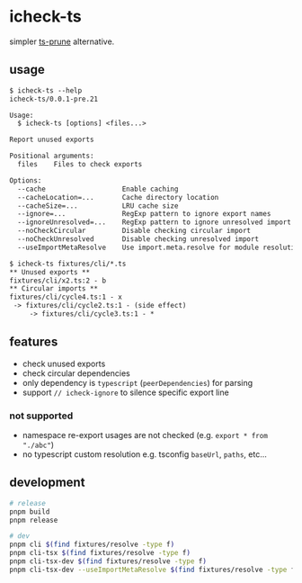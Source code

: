 # icheck-ts

simpler [ts-prune](https://github.com/nadeesha/ts-prune) alternative.

## usage

<!--
%template-input-start:help%

```txt
$ icheck-ts --help
{%shell pnpm -s cli --help %}

$ icheck-ts fixtures/cli/*.ts
{%shell pnpm -s cli fixtures/cli/*.ts %}
```

%template-input-end:help%
-->

<!-- %template-output-start:help% -->

```txt
$ icheck-ts --help
icheck-ts/0.0.1-pre.21

Usage:
  $ icheck-ts [options] <files...>

Report unused exports

Positional arguments:
  files    Files to check exports

Options:
  --cache                   Enable caching
  --cacheLocation=...       Cache directory location
  --cacheSize=...           LRU cache size
  --ignore=...              RegExp pattern to ignore export names
  --ignoreUnresolved=...    RegExp pattern to ignore unresolved import
  --noCheckCircular         Disable checking circular import
  --noCheckUnresolved       Disable checking unresolved import
  --useImportMetaResolve    Use import.meta.resolve for module resolution

$ icheck-ts fixtures/cli/*.ts
** Unused exports **
fixtures/cli/x2.ts:2 - b
** Circular imports **
fixtures/cli/cycle4.ts:1 - x
 -> fixtures/cli/cycle2.ts:1 - (side effect)
     -> fixtures/cli/cycle3.ts:1 - *
```

<!-- %template-output-end:help% -->

## features

- check unused exports
- check circular dependencies
- only dependency is `typescript` (`peerDependencies`) for parsing
- support `// icheck-ignore` to silence specific export line

### not supported

- namespace re-export usages are not checked (e.g. `export * from "./abc"`)
- no typescript custom resolution e.g. tsconfig `baseUrl`, `paths`, etc...

## development

```sh
# release
pnpm build
pnpm release

# dev
pnpm cli $(find fixtures/resolve -type f)
pnpm cli-tsx $(find fixtures/resolve -type f)
pnpm cli-tsx-dev $(find fixtures/resolve -type f)
pnpm cli-tsx-dev --useImportMetaResolve $(find fixtures/resolve -type f)
```
